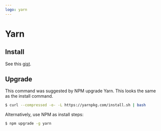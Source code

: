 ```yaml
---
logo: yarn
---
```

# Yarn


## Install

See this [gist](https://gist.github.com/MichaelCurrin/bdc34c554fa3023ee81449eb77375fcb).


## Upgrade

This command was suggested by NPM upgrade Yarn. This looks the same as the install command.

```sh
$ curl --compressed -o- -L https://yarnpkg.com/install.sh | bash
```

Alternatively, use NPM as install steps:

```sh
$ npm upgrade -g yarn
```
